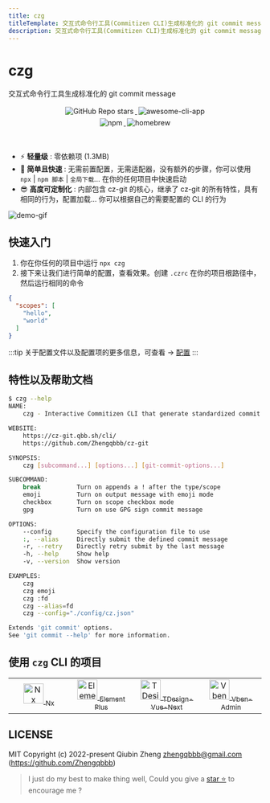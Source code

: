 ```yaml
---
title: czg
titleTemplate: 交互式命令行工具(Commitizen CLI)生成标准化的 git commit message
description: 交互式命令行工具(Commitizen CLI)生成标准化的 git commit message
---
```


<h1 class="clip">czg</h1>
<p class="description">交互式命令行工具生成标准化的 git commit message</p>

<p align="center">
    <a target="_blank" href="https://github.com/Zhengqbbb/cz-git">
      <img style="display:inline-block;margin:0.2em;" alt="GitHub Repo stars" src="https://img.shields.io/github/stars/zhengqbbb/cz-git?style=social">
    </a>
    <a target="_blank" href="https://github.com/agarrharr/awesome-cli-apps#git">
      <img style="display:inline-block;margin:0.2em;" alt="awesome-cli-app" src="https://cdn.rawgit.com/sindresorhus/awesome/d7305f38d29fed78fa85652e3a63e154dd8e8829/media/badge.svg">
    </a>
    <br>
    <a href="https://www.npmjs.com/package/czg">
        <img style="display:inline-block;margin:0.2em;" alt="npm" src="https://img.shields.io/npm/v/czg?style=flat-square&logo=npm">
    </a>
    <a href="https://formulae.brew.sh/formula/czg">
        <img style="display:inline-block;margin:0.2em;" alt="homebrew" src="https://img.shields.io/homebrew/v/czg?style=flat-square&logo=homebrew&label=homebrew">
    </a>
</p>

<br />

- ⚡️ **轻量级** : 零依赖项 (1.3MB)
- 🤗 **简单且快速** : 无需前置配置，无需适配器，没有额外的步骤，你可以使用 `npx` | `npm 脚本` | `全局下载`... 在你的任何项目中快速启动
- 😎 **高度可定制化** : 内部包含 cz-git 的核心，继承了 cz-git 的所有特性，具有相同的行为，配置加载... 你可以根据自己的需要配置的 CLI 的行为

![demo-gif](https://user-images.githubusercontent.com/40693636/175753060-cf4f5e48-100d-430a-93e9-31b17f42802f.gif) <!-- size=688x264 -->

## 快速入门
1. 你在你任何的项目中运行 `npx czg`
2. 接下来让我们进行简单的配置，查看效果。创建 `.czrc` 在你的项目根路径中，然后运行相同的命令

```json
{
  "scopes": [
    "hello",
    "world"
  ]
}
```

:::tip
关于配置文件以及配置项的更多信息，可查看 → [配置](/zh/config/)
:::


## 特性以及帮助文档

```sh
$ czg --help
NAME:
    czg - Interactive Commitizen CLI that generate standardized commit messages

WEBSITE:
    https://cz-git.qbb.sh/cli/
    https://github.com/Zhengqbbb/cz-git

SYNOPSIS:
    czg [subcommand...] [options...] [git-commit-options...]

SUBCOMMAND:
    break          Turn on appends a ! after the type/scope
    emoji          Turn on output message with emoji mode
    checkbox       Turn on scope checkbox mode
    gpg            Turn on use GPG sign commit message

OPTIONS:
    --config       Specify the configuration file to use
    :, --alias     Directly submit the defined commit message
    -r, --retry    Directly retry submit by the last message
    -h, --help     Show help
    -v, --version  Show version

EXAMPLES:
    czg
    czg emoji
    czg :fd
    czg --alias=fd
    czg --config="./config/cz.json"

Extends 'git commit' options.
See 'git commit --help' for more information.
```

## 使用 `czg` CLI 的项目

<table>
  <tr>
    <td align="center" width="200px">
      <a target="_blank" href="https://github.com/nrwl/nx">
        <img src="https://user-images.githubusercontent.com/40693636/211251507-e45992b8-6e49-44e4-933c-100a68f5ff48.png" alt="Nx logo" width="40">
        <sub>Nx</sub>
      </a>
    </td>
    <td align="center" width="200px">
      <a target="_blank" href="https://github.com/element-plus/element-plus">
        <img src="https://user-images.githubusercontent.com/40693636/172459748-939e3f1b-a694-4c09-b643-e1dce602105c.png" alt="Element Plus logo" width="40">
        <sub>Element Plus</sub>
      </a>
    </td>
    <td align="center" width="200px">
      <a target="_blank" href="https://github.com/Tencent/tdesign-vue-next">
        <img src="https://user-images.githubusercontent.com/40693636/170830562-38e4c998-9af4-4303-9270-4f14e0942b08.png" alt="TDesign-Vue-Next logo" width="40">
        <sub>TDesign-Vue-Next</sub>
      </a>
    </td>
    <td align="center" width="200px">
      <a target="_blank" href="https://github.com/vbenjs/vue-vben-admin">
        <img src="https://user-images.githubusercontent.com/40693636/178189964-931a1fc2-92df-4d04-8d0d-b748fc318c0a.png" alt="Vben-Admin logo" width="40">
        <sub>Vben-Admin</sub>
      </a>
    </td>
  </tr>
</table>

## LICENSE

MIT
Copyright (c) 2022-present Qiubin Zheng <zhengqbbb@gmail.com> (https://github.com/Zhengqbbb)

> I just do my best to make thing well, Could you give a [star ⭐](https://github.com/Zhengqbbb/cz-git) to encourage me ?
